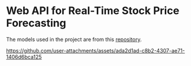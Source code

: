 # Web API for Real-Time Stock Price Forecasting

The models used in the project are from this [repository](https://github.com/saifx19/multivariate-lstm-stock-price-prediction).





https://github.com/user-attachments/assets/ada2d1ad-c8b2-4307-ae71-1406d6bca125

